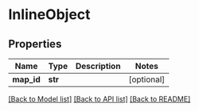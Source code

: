 # InlineObject

## Properties
Name | Type | Description | Notes
------------ | ------------- | ------------- | -------------
**map_id** | **str** |  | [optional] 

[[Back to Model list]](../README.md#documentation-for-models) [[Back to API list]](../README.md#documentation-for-api-endpoints) [[Back to README]](../README.md)


